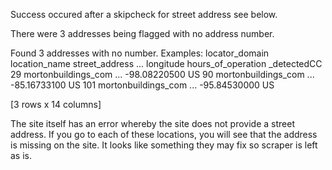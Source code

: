 Success occured after a skipcheck for street address see below.

There were 3 addresses being flagged with no address number. 

Found 3 addresses with no number. Examples:
          locator_domain location_name street_address  ...     longitude hours_of_operation _detectedCC
29   mortonbuildings_com     <MISSING>      <MISSING>  ...  -98.08220500          <MISSING>          US
90   mortonbuildings_com     <MISSING>      <MISSING>  ...  -85.16733100          <MISSING>          US
101  mortonbuildings_com     <MISSING>      <MISSING>  ...  -95.84530000          <MISSING>          US

[3 rows x 14 columns]

The site itself has an error whereby the site does not provide a street address. If you go to each of these locations, you will see that the address is missing on the site. It looks like something they may fix so scraper is left as is. 